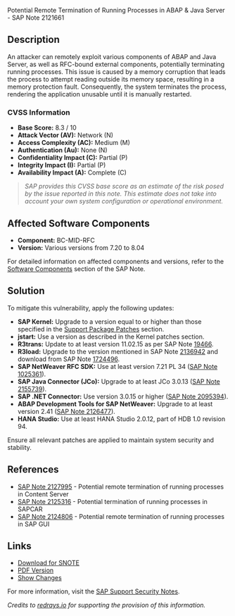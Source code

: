 Potential Remote Termination of Running Processes in ABAP & Java Server - SAP Note 2121661

## Description

An attacker can remotely exploit various components of ABAP and Java Server, as well as RFC-bound external components, potentially terminating running processes. This issue is caused by a memory corruption that leads the process to attempt reading outside its memory space, resulting in a memory protection fault. Consequently, the system terminates the process, rendering the application unusable until it is manually restarted.

### CVSS Information

- **Base Score:** 8.3 / 10
- **Attack Vector (AV):** Network (N)
- **Access Complexity (AC):** Medium (M)
- **Authentication (Au):** None (N)
- **Confidentiality Impact (C):** Partial (P)
- **Integrity Impact (I):** Partial (P)
- **Availability Impact (A):** Complete (C)

> *SAP provides this CVSS base score as an estimate of the risk posed by the issue reported in this note. This estimate does not take into account your own system configuration or operational environment.*

## Affected Software Components

- **Component:** BC-MID-RFC
- **Version:** Various versions from 7.20 to 8.04

For detailed information on affected components and versions, refer to the [Software Components](https://me.sap.com/notes/0002121661#software-components) section of the SAP Note.

## Solution

To mitigate this vulnerability, apply the following updates:

- **SAP Kernel:** Upgrade to a version equal to or higher than those specified in the [Support Package Patches](https://me.sap.com/notes/0002121661#support-package-patches) section.
- **jstart:** Use a version as described in the Kernel patches section.
- **R3trans:** Update to at least version 11.02.15 as per SAP Note [19466](https://me.sap.com/notes/00019466).
- **R3load:** Upgrade to the version mentioned in SAP Note [2136942](https://me.sap.com/notes/0002136942) and download from SAP Note [1724496](https://me.sap.com/notes/0001724496).
- **SAP NetWeaver RFC SDK:** Use at least version 7.21 PL 34 ([SAP Note 1025361](https://me.sap.com/notes/0001025361)).
- **SAP Java Connector (JCo):** Upgrade to at least JCo 3.0.13 ([SAP Note 2155739](https://me.sap.com/notes/0002155739)).
- **SAP .NET Connector:** Use version 3.0.15 or higher ([SAP Note 2095394](https://me.sap.com/notes/0002095394)).
- **ABAP Development Tools for SAP NetWeaver:** Upgrade to at least version 2.41 ([SAP Note 2126477](https://me.sap.com/notes/0002126477)).
- **HANA Studio:** Use at least HANA Studio 2.0.12, part of HDB 1.0 revision 94.

Ensure all relevant patches are applied to maintain system security and stability.

## References

- [SAP Note 2127995](https://me.sap.com/notes/0002127995) - Potential remote termination of running processes in Content Server
- [SAP Note 2125316](https://me.sap.com/notes/0002125316) - Potential termination of running processes in SAPCAR
- [SAP Note 2124806](https://me.sap.com/notes/0002124806) - Potential remote termination of running processes in SAP GUI

## Links

- [Download for SNOTE](https://notesdownloads.sap.com/note/0040000018018742017)
- [PDF Version](https://userapps.support.sap.com/sap/support/sfm/notes/print/0002121661?language=en-US&token=564EFE550B8860F0A52E88FDB68885E9)
- [Show Changes](https://me.sap.com/notesLatestChanges/0002121661/E/diff)

For more information, visit the [SAP Support Security Notes](https://me.sap.com/securitynotes).

*Credits to [redrays.io](https://redrays.io) for supporting the provision of this information.*